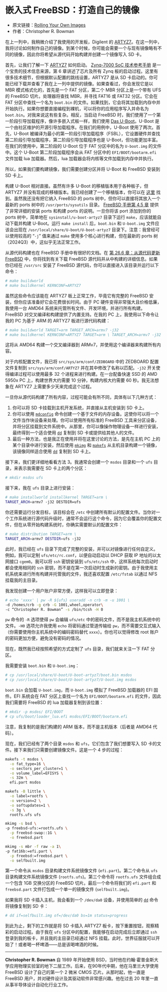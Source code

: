 # 嵌入式 FreeBSD：打造自己的镜像

- 原文链接：[Rolling Your Own Images](https://freebsdfoundation.org/our-work/journal/browser-based-edition/storage-and-filesystems/embedded-freebsd-rolling-your-own-images/)
- 作者：Christopher R. Bowman

在上一列中，我稍微介绍了我使用的开发板，Digilent 的 [ARTYZ7](https://digilent.com/shop/zedboard-zynq-7000-arm-fpga-soc-development-board/)。在这一列中，我将讨论如何制作自己的镜像。到某个时候，你可能会需要一个与现有镜像略有不同的镜像，因此你将希望从源代码开始构建并创建一个镜像写入 SD 卡。

首先，让我们了解一下 [ARTYZ7](https://digilent.com/shop/zedboard-zynq-7000-arm-fpga-soc-development-board/) 如何启动。 [Zynq-7000 SoC 技术参考手册](https://docs.xilinx.com/v/u/en-US/ug585-Zynq-7000-TRM) 是一个宝贵的技术信息来源，第 6 章讲述了芯片及所有 Zynq 板的启动过程。这里有很多技术细节，但根据默认配置的跳线设置，ARTYZ7 是从 SD 卡启动的。你可能已经下载并查看了我在上一列中提供的镜像。如果查看过，你会发现它是以 MBR 模式格式化的，首先是一个 FAT 分区，第二个 MBR 分区上是一个带有 UFS 的 FreeBSD 切片。处理器将查找 MBR，并寻找 FAT16 或 FAT32 分区。它会在 FAT 分区中查找一个名为 `boot.bin` 的文件。如果找到，它会将其加载到内存中并开始执行。如果你想要直接编程到裸机，可以将你的应用程序写入并命名为 `boot.bin`。对我来说这有些复杂。相反，当启动 FreeBSD 时，我们使用了一个第一阶段引导加载程序，像许多嵌入式板一样，我们使用 [Das U-Boot](https://en.wikipedia.org/wiki/Das_U-Boot)。U-Boot 是一个由社区维护的开源引导加载程序。在我们的用例中，U-Boot 使用了两次。首先，U-Boot 被编译为最小的第一阶段引导加载程序（FSBL），它设置硬件并查找第二阶段引导加载程序，第二阶段引导加载程序也是 U-Boot，但功能更加丰富。在我们的使用中，第二阶段的 U-Boot 位于 FAT 分区中的名为 `U-boot.img` 的文件中。这个 U-Boot 第二阶段加载程序会从 FAT 分区中的 `EFI/BOOT/bootarm.efi` 文件加载 lua 加载器。然后，lua 加载器会将内核等文件加载到内存中并执行。

所以，如果我们要构建镜像，我们需要创建分区并将 U-Boot 和 FreeBSD 安装到 SD 卡上。

构建 U-Boot 相对直接。虽然有许多 U-Boot 的移植版本用于各种板子，但 ARTYZ7 并没有现成的移植版本。我已经创建了一个移植版本，你可以在 [这里](http://www.chrisbowman.com/crb/ArtyZ7/u-boot_ports/patches.html) 找到。虽然我还没有把它纳入 FreeBSD 的 ports 树中，但你可以直接将其放入一个最新的 ports 树中的 `/usr/ports/sysutils` 目录。 [FreeBSD 手册第 4.5 章](https://docs.freebsd.org/en/books/handbook/ports/#ports-using) 提供了非常详细的安装 ports 和构建 ports 的说明。一旦你将该 port 添加到你的 ports 树中，简单地在 `sysinstall/u-boot-artyz7` 目录下运行 `make`，应该就能自动下载并构建 U-Boot。运行 `make install` 后，`boot.bin` 和 `U-boot.img` 文件应该会出现在 `/usr/local/share/U-boot/U-boot-artyz7` 目录下。注意：我曾经可以使用较高的 “`-j`” 值来通过 `make` 使用多个核心进行构建，但在最新的 ports 树（2024Q3）中，这似乎无法正常工作。

从源代码构建也在 FreeBSD 手册中有很好的文档。在 [第 26.6 章：从源代码更新 FreeBSD](https://docs.freebsd.org/en/books/handbook/cutting-edge/#makeworld) 中，你将找到有关下载 FreeBSD 源代码并从中构建的详细信息。如果你已经在 `/usr/src` 安装了 FreeBSD 源代码，你可以直接进入该目录并运行以下命令：

```sh
# make buildworld
# make buildkernel KERNCONF=ARTYZ7
```

虽然这些命令应该能在 ARTYZ7 板上正常工作，毕竟它有完整的 FreeBSD 安装，但你应该准备好它会花费很长时间。由于 PC 硬件变得非常强大且价格低廉，我使用一台 AMD64 系统来托管所有文件、开发环境，并进行所有构建。FreeBSD 对交叉编译和构建提供了内置支持。在我的 PC 上，我使用以下命令让我的 PC 为基于 ARM 的 ARTYZ7 板进行源代码构建：

```sh
# make buildworld TARGET=arm TARGET_ARCH=armv7 -j32
# make buildkernel KERNCONF=ARTYZ7 TARGET=arm \ TARGET_ARCH=armv7 -j32
```

这将从 AMD64 构建一个交叉编译器到 ARMv7，并使用这个编译器来构建所有内容。

对于内核配置文件，我已将 `src/sys/arm/conf/ZEDBOARD` 中的 ZEDBOARD 配置文件复制到 `src/sys/arm/conf/ARTYZ7` 并在其中修改了名称以匹配。`-j32` 开关使得编译过程可以使用最多 32 个进程来进行构建。在一台配备快速 SSD 的 AMD 5950x PC 上，构建世界大约需要 10 分钟，构建内核大约需要 60 秒。我无法想象在 ARTYZ7 上需要多少天来完成这个过程。


一旦你从源代码构建了所有内容，过程可能会有所不同，具体有以下几种方式：

1. 你可以将 SD 卡挂载到主机开发系统，并直接从主机安装到 SD 卡上。
2. 你可以使用 [`mdconfig`](https://man.freebsd.org/cgi/man.cgi?query=mdconfig&apropos=0&sektion=0&manpath=FreeBSD+13.2-RELEASE+and+Ports&arch=default&format=html) 命令创建一个基于文件的内存设备。这使你可以将一个文件当作块设备来处理。你可以使用所有标准的 FreeBSD 工具来分区设备，并将分区挂载到文件系统中。从那里，你可以像操作物理设备一样进行安装，最终得到一个适合使用 [`dd`](https://man.freebsd.org/cgi/man.cgi?query=dd&apropos=0&sektion=0&manpath=FreeBSD+13.2-RELEASE+and+Ports&arch=default&format=html) 复制到 SD 卡或提供给其他人的文件。
3. 最后一种方法，也是我正在使用并将在这里讨论的方法，是先在主机 PC 上的某个目录中进行安装，然后使用 [`mkimg`](https://man.freebsd.org/cgi/man.cgi?query=mkimg&apropos=0&sektion=0&manpath=FreeBSD+13.2-RELEASE+and+Ports&arch=default&format=html) 和 [`makefs`](https://man.freebsd.org/cgi/man.cgi?query=makefs&apropos=0&sektion=0&manpath=FreeBSD+13.2-RELEASE+and+Ports&arch=default&format=html) 从主机目录构建一个镜像，该镜像同样适合使用 [`dd`](https://man.freebsd.org/cgi/man.cgi?query=dd&apropos=0&sektion=0&manpath=FreeBSD+13.2-RELEASE+and+Ports&arch=default&format=html) 复制到 SD 卡上。

接下来，我们更详细地看看方法 3。我通常会创建一个 `msdos` 目录和一个 `ufs` 目录，来表示我需要在 SD 卡上的两个分区：

```sh
# mkdir msdos ufs
```

接下来，我在 `ufs` 目录上进行安装：

```sh
# make installworld installkernel TARGET=arm \
TARGET_ARCH=armv7 -j32 DESTDIR=ufs
```

你还需要运行分发目标，该目标会在 `/etc` 中创建所有默认的配置文件。当你对一个工作系统进行源代码升级时，通常不会运行这个命令，因为它会覆盖你的配置文件，但在从零开始构建系统时，你确实需要默认的配置文件：

```sh
# make distribution TARGET=arm \
TARGET_ARCH=armv7 DESTDIR=ufs -j32
```

此时，我已经在 `ufs` 目录下完成了完整的安装，并可以对镜像进行任何自定义。例如，我可以定制 `ufs/etc/rc.conf`，以便自动启动以 DHCP 获取 IP 地址的以太网接口 `cgem0`。我可以将 `ssh` 密钥安装到 `ufs/etc/ssh` 中，这样系统每次启动时都会使用相同的 `ssh` 密钥，而不是在第一次启动时生成新的密钥。由于我使用主机系统来进行所有构建并托管我的文件，我还喜欢配置 `/etc/fstab` 以通过 NFS 挂载我的主目录。

我发现创建一个用户账户非常方便，这样我可以立即登录：

```sh
# echo 'xxxx' | pw -R ${ufs} useradd -n crb -m -u 1001 \
-d /homes/crb -g crb -G 1001,wheel,operator\
-c “Christopher R. Bowman” -s /bin/tcsh -H 0
```

`pw` 命令的 `-R` 选项使得 `pw` 会编辑 `ufs/etc` 中的密码文件，而不是我主机系统中的文件。`-H0` 选项允许我使用 `echo` 将密码通过管道传输给 `pw`，而不需要交互式输入（你需要使用你主机系统中的编码密码替代 `xxxx`）。你也可以觉得修改 root 账户的密码更加方便，避免没有密码的情况。

现在，既然我已经按照希望的方式定制了 `ufs` 目录，我们就来关注一下 FAT 分区。

我需要安装 `boot.bin` 和 `U-boot.img`：

```sh
# cp /usr/local/share/U-boot/U-boot-artyz7/boot.bin msdos
# cp /usr/local/share/U-boot/U-boot-artyz7/U-boot.img msdos
```

`boot.bin` 会加载 `U-boot.img`，而 `U-boot.img` 模拟了 FreeBSD 加载器的 EFI 固件。EFI 系统会在 FAT 分区上查找一个名为 `EFI/BOOT/bootarm.efi` 的文件，因此我们需要将 FreeBSD 的 lua 加载器复制到该位置：

```sh
# mkdir -p msdos/ EFI/BOOT
# cp ufs/boot/loader_lua.efi msdos/EFI/BOOT/bootarm.efi
```

注意，我复制的是我们构建的 ARM 版本，而不是主机版本（后者是 AMD64 代码）。

现在，我们已经有了两个目录 `msdos` 和 `ufs`，它们包含了我们想要写入 SD 卡的文件。接下来我们只需要创建镜像文件。这是一个 4 步的过程：

```sh
makefs -t msdos \
  -o fat_type=16 \
  -o sectors_per_cluster=1 \
  -o volume_label=EFISYS \
  -s 32m \
  efi.part msdos

makefs -B little \
  -o label=rootfs \
  -o version=2 \
  -o softupdates=1 \
  -s 3g \
  rootfs.ufs ufs

mkimg -s bsd \
-p freebsd-ufs:=rootfs.ufs \
  -p freebsd-swap::1G \
  -o freebsd.part

mkimg -s mbr -f raw -a 1\
-p fat16b:=efi.part \
  -p freebsd:=freebsd.part \
  -o selfbuilt.img
```

第一个命令从 `msdos` 目录构建文件系统镜像文件 (`efi.part`)。第二个命令从 `ufs` 目录构建文件系统镜像文件 (`rootfs.ufs`)。第三个命令将 `rootfs.ufs` 文件组合成一个包含 1GB 交换分区的 FreeBSD 切片。最后一个命令将我们的 `efi.part` 和 `freebsd.part` 文件打包成一个单一的镜像文件 (`selfbuilt.img`)。

如果我将 SD 卡插入主机，我会看到一个 `/dev/da0` 设备，并使用简单的 [`dd`](https://man.freebsd.org/cgi/man.cgi?query=dd&apropos=0&sektion=0&manpath=FreeBSD+13.2-RELEASE+and+Ports&arch=default&format=html) 命令将镜像复制到 SD 卡：

```sh
# dd if=selfbuilt.img of=/dev/da0 bs=1m status=progress
```

到此为止，剩下的工作就是将 SD 卡插入 ARTYZ7 板卡，按下重置按钮，观察精彩的启动过程。由于我在 `ufs` 分区中的配置，我能够在启动完成后立即通过 `ssh` 登录到我的板卡，并且我的主目录已经通过 NFS 挂载。此时，世界征服就可以开始了！或者喝一杯啤酒——总是该喝啤酒的时候。

---

**Christopher R. Bowman** 自 1989 年开始使用 BSD，当时他在约翰·霍普金斯大学应用物理实验室的地下二层工作。后来，在90年代中期，他在马里兰大学使用 FreeBSD 设计了自己的第一个 2 微米 CMOS 芯片。从那时起，他一直是 FreeBSD 用户，并对硬件设计及其驱动软件非常感兴趣。他在过去 20 年里一直从事半导体设计自动化行业工作。
